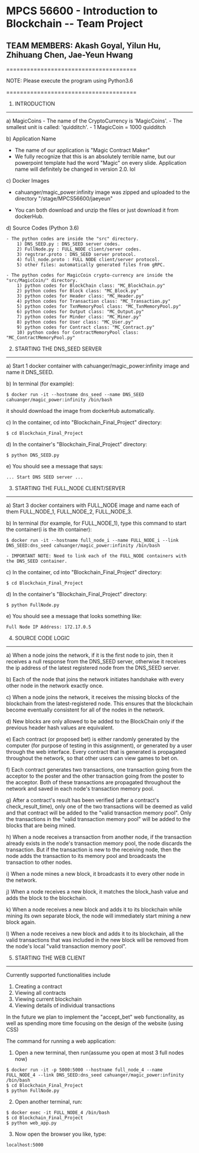 <h1> MPCS 56600 - Introduction to Blockchain -- Team Project</h1>


<h2> TEAM MEMBERS: Akash Goyal, Yilun Hu, Zhihuang Chen, Jae-Yeun Hwang </h2>
======================================

NOTE: Please execute the program using Python3.6

======================================

1. INTRODUCTION
---------------
a) MagicCoins
    - The name of the CryptoCurrency is 'MagicCoins'.
    - The smallest unit is called: 'quidditch'.
    - 1 MagicCoin = 1000 quidditch


b) Application Name
* The name of our application is "Magic Contract Maker"
* We fully recognize that this is an absolutely terrible name, but our powerpoint
      template had the word "Magic" on every slide. Application name will definitely
      be changed in version 2.0. lol


c) Docker Images

* cahuanger/magic_power:infinity image was zipped and uploaded to the directory 
"/stage/MPCS56600/jaeyeun"
    
* You can both download and unzip the files or just download it from dockerHub.


d) Source Codes (Python 3.6)

    - The python codes are inside the "src" directory.
        1) DNS_SEED.py : DNS_SEED server codes.
        2) FullNode.py : FULL_NODE client/server codes.
        3) regstrar.proto : DNS_SEED server protocol.
        4) full_node.proto : FULL NODE client/server protocol.
        5) other files: automatically generated files from gRPC.

    - The python codes for MagicCoin crypto-currency are inside the "src/MagicCoin/" directory.
        1) python codes for BlockChain class: "MC_BlockChain.py"
        2) python codes for Block class: "MC_Block.py"
        3) python codes for Header class: "MC_Header.py"
        4) python codes for Transaction class: "MC_Transaction.py"
        5) python codes for TxnMemoryPool class: "MC_TxnMemoryPool.py"
        6) python codes for Output class: "MC_Output.py"
        7) python codes for Minder class: "MC_Miner.py"
        8) python codes for User class: "MC_User.py"
        9) python codes for Contract class: "MC_Contract.py"
        10) python codes for ContractMemoryPool class: "MC_ContractMemoryPool.py"


2. STARTING THE DNS_SEED SERVER
-------------------
a) Start 1 docker container with cahuanger/magic_power:infinity image and name it DNS_SEED.

b) In terminal (for example):
```
$ docker run -it --hostname dns_seed --name DNS_SEED cahuanger/magic_power:infinity /bin/bash
```
it should download the image from dockerHub automatically.

c) In the container, cd into "Blockchain_Final_Project" directory:

```
$ cd Blockchain_Final_Project
```

d) In the container's "Blockchain_Final_Project" directory:

```
$ python DNS_SEED.py
```

e) You should see a message that says: 

    ... Start DNS SEED server ...


3. STARTING THE FULL_NODE CLIENT/SERVER
-------------------

a) Start 3 docker containers with FULL_NODE image and name each of them
   FULL_NODE_1, FULL_NODE_2, FULL_NODE_3.

b) In terminal (for example, for FULL_NODE_1), type this command to start the container(i is the ith container):
```
$ docker run -it --hostname full_node_i --name FULL_NODE_i --link DNS_SEED:dns_seed cahuanger/magic_power:infinity /bin/bash
```

    - IMPORTANT NOTE: Need to link each of the FULL_NODE containers with the DNS_SEED container.

c) In the container, cd into "Blockchain_Final_Project" directory:

```
$ cd Blockchain_Final_Project
```

d) In the container's "Blockchain_Final_Project" directory:
```
$ python FullNode.py
```

e) You should see a message that looks something like: 

    Full Node IP Address: 172.17.0.5


4. SOURCE CODE LOGIC
-------------------
a) When a node joins the network, if it is the first node to join, then it 
   receives a null response from the DNS_SEED server, otherwise it receives the 
   ip address of the latest registered node from the DNS_SEED server.

b) Each of the node that joins the network initiates handshake with every other 
   node in the network exactly once.

c) When a node joins the network, it receives the missing blocks of the 
   blockchain from the latest-registered node. This ensures that the blockchain
   become eventually consistent for all of the nodes in the network.

d) New blocks are only allowed to be added to the BlockChain only if the
   previous header hash values are equivalent.

e) Each contract (or proposed bet) is either randomly generated by the computer
   (for purpose of testing in this assignment), or generated by a user through the
   web interface. Every contract that is generated is propagated throughout the network,
   so that other users can view games to bet on.

f) Each contract generates two transactions, one transaction going from the acceptor to the
   poster and the other transaction going from the poster to the acceptor. Both of these
   transactions are propagated throughout the network and saved in each node's
   transaction memory pool.

g) After a contract's result has been verified (after a contract's check_result_time),
   only one of the two transactions will be deemed as valid and that contract will be
   added to the "valid transaction memory pool". Only the transactions in the
   "valid transaction memory pool" will be added to the blocks that are being mined.
   

h) When a node receives a transaction from another node, if the transaction 
   already exists in the node's transaction memory pool, the node discards 
   the transaction. But if the transaction is new to the receiving node, then
   the node adds the transaction to its memory pool and broadcasts
   the transaction to other nodes.

i) When a node mines a new block, it broadcasts it to every other node in the network.

j) When a node receives a new block, it matches the block_hash value and adds
   the block to the blockchain.

k) When a node receives a new block and adds it to its blockchain while mining
   its own separate block, the node will immediately start mining a new block again.

l) When a node receives a new block and adds it to its blockchain, all the valid transactions 
   that was included in the new block will be removed from the node's local "valid transaction memory pool".
   

5. STARTING THE WEB CLIENT
-------------------

Currently supported functionalities include
   1. Creating a contract
   2. Viewing all contracts
   3. Viewing current blockchain
   4. Viewing details of individual transactions
   
In the future we plan to implement the "accept_bet" web functionality,
as well as spending more time focusing on the design of the website (using CSS)

The command for running a web application:

1) Open a new terminal, then run(assume you open at most 3 full nodes now) 
```
$ docker run -it -p 5000:5000 --hostname full_node_4 --name FULL_NODE_4 --link DNS_SEED:dns_seed cahuanger/magic_power:infinity /bin/bash
$ cd Blockchain_Final_Project
$ python FullNode.py
```

2) Open another terminal, run:
```
$ docker exec -it FULL_NODE_4 /bin/bash
$ cd Blockchain_Final_Project
$ python web_app.py
```

3) Now open the browser you like, type:
```
localhost:5000
```
